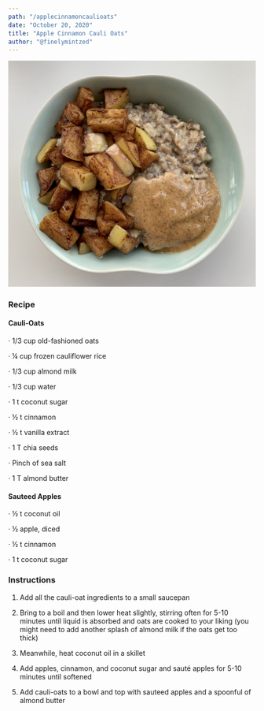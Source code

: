 ```yaml
---
path: "/applecinnamoncaulioats"
date: "October 20, 2020"
title: "Apple Cinnamon Cauli Oats"
author: "@finelymintzed"
---
```


![Apple Cinnamon Cauli Oats](./apple_oats.jpg)

### Recipe

#### Cauli-Oats

· 1/3 cup old-fashioned oats

· ¼ cup frozen cauliflower rice

· 1/3 cup almond milk

· 1/3 cup water

· 1 t coconut sugar

· ½ t cinnamon

· ½ t vanilla extract

· 1 T chia seeds

· Pinch of sea salt

· 1 T almond butter

#### Sauteed Apples

· ½ t coconut oil

· ½ apple, diced

· ½ t cinnamon

· 1 t coconut sugar

### Instructions

1.  Add all the cauli-oat ingredients to a small saucepan

2.  Bring to a boil and then lower heat slightly, stirring often for 5-10 minutes until liquid is absorbed and oats are cooked to your liking (you might need to add another splash of almond milk if the oats get too thick)

3.  Meanwhile, heat coconut oil in a skillet

4.  Add apples, cinnamon, and coconut sugar and sauté apples for 5-10 minutes until softened

5.  Add cauli-oats to a bowl and top with sauteed apples and a spoonful of almond butter
